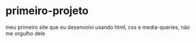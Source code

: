 # primeiro-projeto
meu primeiro site que eu desenvolvi usando html, css e media-queries, não me orgulho dele 
